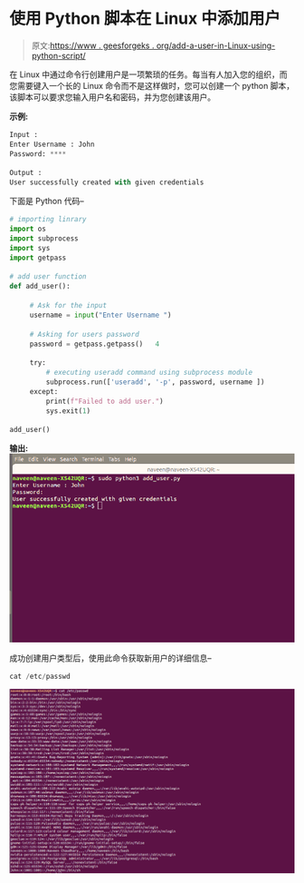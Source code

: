 # 使用 Python 脚本在 Linux 中添加用户

> 原文:[https://www . geesforgeks . org/add-a-user-in-Linux-using-python-script/](https://www.geeksforgeeks.org/add-a-user-in-linux-using-python-script/)

在 Linux 中通过命令行创建用户是一项繁琐的任务。每当有人加入您的组织，而您需要键入一个长的 Linux 命令而不是这样做时，您可以创建一个 python 脚本，该脚本可以要求您输入用户名和密码，并为您创建该用户。

**示例:**

```py
Input : 
Enter Username : John
Password: ****

Output :
User successfully created with given credentials

```

下面是 Python 代码–

```py
# importing linrary
import os
import subprocess
import sys
import getpass

# add user function
def add_user():

     # Ask for the input
     username = input("Enter Username ")   

     # Asking for users password
     password = getpass.getpass()   4

     try:
         # executing useradd command using subprocess module
         subprocess.run(['useradd', '-p', password, username ])      
     except:
         print(f"Failed to add user.")                     
         sys.exit(1)

add_user()
```

**输出:**
![user add output](img/82947178a6f119d1ec24893c8f0c49bf.png)

成功创建用户类型后，使用此命令获取新用户的详细信息–

```py
cat /etc/passwd
```

![useradd](img/d82d10e74f2e2106af26bb75ee379345.png)